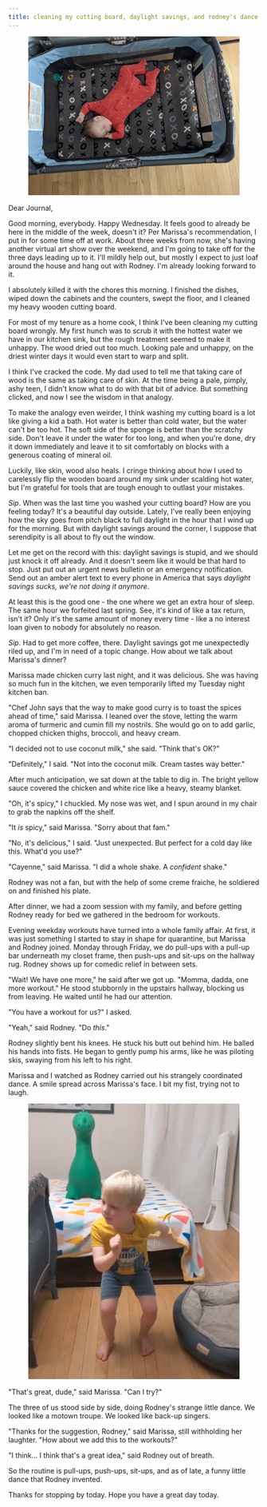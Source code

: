 ```yaml
---
title: cleaning my cutting board, daylight savings, and rodney's dance
---
```


<figure>
  <a href="/images/banners/2020-10-28.jpg">
  <img alt="banner" src="/images/banners/2020-10-28.jpg"/>
</a>
</figure>

Dear Journal,

Good morning, everybody.  Happy Wednesday.  It feels good to already
be here in the middle of the week, doesn't it?  Per Marissa's
recommendation, I put in for some time off at work.  About three weeks
from now, she's having another virtual art show over the weekend, and
I'm going to take off for the three days leading up to it.  I'll
mildly help out, but mostly I expect to just loaf around the house and
hang out with Rodney.  I'm already looking forward to it.

I absolutely killed it with the chores this morning.  I finished the
dishes, wiped down the cabinets and the counters, swept the floor, and
I cleaned my heavy wooden cutting board.

For most of my tenure as a home cook, I think I've been cleaning my
cutting board wrongly.  My first hunch was to scrub it with the
hottest water we have in our kitchen sink, but the rough treatment
seemed to make it unhappy.  The wood dried out too much.  Looking pale
and unhappy, on the driest winter days it would even start to warp and
split.

I think I've cracked the code.  My dad used to tell me that taking
care of wood is the same as taking care of skin.  At the time being a
pale, pimply, ashy teen, I didn't know what to do with that bit of
advice.  But something clicked, and now I see the wisdom in that
analogy.

To make the analogy even weirder, I think washing my cutting board is
a lot like giving a kid a bath.  Hot water is better than cold water,
but the water can't be too hot.  The soft side of the sponge is better
than the scratchy side.  Don't leave it under the water for too long,
and when you're done, dry it down immediately and leave it to sit
comfortably on blocks with a generous coating of mineral oil.

Luckily, like skin, wood also heals.  I cringe thinking about how I
used to carelessly flip the wooden board around my sink under scalding
hot water, but I'm grateful for tools that are tough enough to outlast
your mistakes.

_Sip_.  When was the last time you washed your cutting board?  How are
you feeling today?  It's a beautiful day outside.  Lately, I've really
been enjoying how the sky goes from pitch black to full daylight in
the hour that I wind up for the morning.  But with daylight savings
around the corner, I suppose that serendipity is all about to fly out
the window.

Let me get on the record with this: daylight savings is stupid, and we
should just knock it off already.  And it doesn't seem like it would
be that hard to stop.  Just put out an urgent news bulletin or an
emergency notification.  Send out an amber alert text to every phone
in America that says _daylight savings sucks, we're not doing it
anymore_.

At least this is the good one - the one where we get an extra hour of
sleep.  The same hour we forfeited last spring.  See, it's kind of
like a tax return, isn't it?  Only it's the same amount of money every
time - like a no interest loan given to nobody for absolutely no
reason.

_Sip_.  Had to get more coffee, there.  Daylight savings got me
unexpectedly riled up, and I'm in need of a topic change.  How about
we talk about Marissa's dinner?

Marissa made chicken curry last night, and it was delicious.  She was
having so much fun in the kitchen, we even temporarily lifted my
Tuesday night kitchen ban.

"Chef John says that the way to make good curry is to toast the spices
ahead of time," said Marissa.  I leaned over the stove, letting the
warm aroma of turmeric and cumin fill my nostrils.  She would go on to
add garlic, chopped chicken thighs, broccoli, and heavy cream.

"I decided not to use coconut milk," she said.  "Think that's OK?"

"Definitely," I said.  "Not into the coconut milk.  Cream tastes way
better."

After much anticipation, we sat down at the table to dig in.  The
bright yellow sauce covered the chicken and white rice like a heavy,
steamy blanket.

"Oh, it's spicy," I chuckled.  My nose was wet, and I spun around in
my chair to grab the napkins off the shelf.

"It _is_ spicy," said Marissa.  "Sorry about that fam."

"No, it's delicious," I said.  "Just unexpected.  But perfect for a
cold day like this.  What'd you use?"

"Cayenne," said Marissa.  "I did a whole shake.  A _confident_ shake."

Rodney was not a fan, but with the help of some creme fraiche, he
soldiered on and finished his plate.

After dinner, we had a zoom session with my family, and before getting
Rodney ready for bed we gathered in the bedroom for workouts.

Evening weekday workouts have turned into a whole family affair.  At
first, it was just something I started to stay in shape for
quarantine, but Marissa and Rodney joined.  Monday through Friday, we
do pull-ups with a pull-up bar underneath my closet frame, then
push-ups and sit-ups on the hallway rug.  Rodney shows up for comedic
relief in between sets.

"Wait!  We have one more," he said after we got up.  "Momma, dadda,
one more workout."  He stood stubbornly in the upstairs hallway,
blocking us from leaving.  He waited until he had our attention.

"You have a workout for us?" I asked.

"Yeah," said Rodney.  "Do _this_."

Rodney slightly bent his knees.  He stuck his butt out behind him.  He
balled his hands into fists.  He began to gently pump his arms, like
he was piloting skis, swaying from his left to his right.

Marissa and I watched as Rodney carried out his strangely coordinated
dance.  A smile spread across Marissa's face.  I bit my fist, trying
not to laugh.

<figure>
  <a href="/images/2020-10-28-rodneys-workout.png">
    <img alt="2020 10 28 rodneys workout" src="/images/2020-10-28-rodneys-workout.png"/>
  </a>
</figure>

"That's great, dude," said Marissa.  "Can I try?"

The three of us stood side by side, doing Rodney's strange little
dance.  We looked like a motown troupe.  We looked like back-up
singers.

"Thanks for the suggestion, Rodney," said Marissa, still withholding
her laughter.  "How about we add this to the workouts?"

"I think... I think that's a great idea," said Rodney out of breath.

So the routine is pull-ups, push-ups, sit-ups, and as of late, a funny
little dance that Rodney invented.

Thanks for stopping by today.  Hope you have a great day today.
